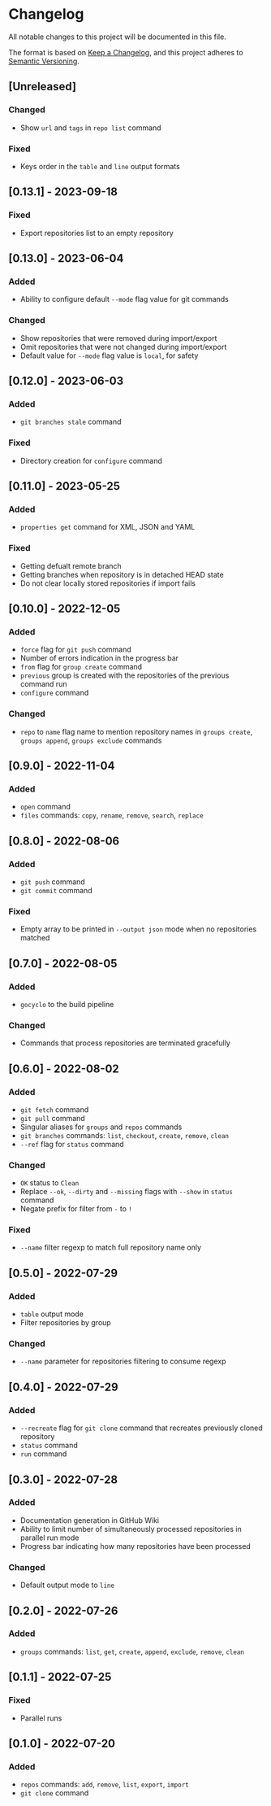 # Changelog

All notable changes to this project will be documented in this file.

The format is based on [Keep a Changelog](https://keepachangelog.com/en/1.0.0/),
and this project adheres to [Semantic Versioning](https://semver.org/spec/v2.0.0.html).

## [Unreleased]

### Changed

- Show `url` and `tags` in `repo list` command

### Fixed

- Keys order in the `table` and `line` output formats

## [0.13.1] - 2023-09-18

### Fixed

- Export repositories list to an empty repository 

## [0.13.0] - 2023-06-04

### Added

- Ability to configure default `--mode` flag value for git commands

### Changed

- Show repositories that were removed during import/export
- Omit repositories that were not changed during import/export
- Default value for `--mode` flag value is `local`, for safety

## [0.12.0] - 2023-06-03

### Added

- `git branches stale` command

### Fixed

- Directory creation for `configure` command

## [0.11.0] - 2023-05-25

### Added

- `properties get` command for XML, JSON and YAML

### Fixed

- Getting defualt remote branch
- Getting branches when repository is in detached HEAD state
- Do not clear locally stored repositories if import fails

## [0.10.0] - 2022-12-05

### Added

- `force` flag for `git push` command
- Number of errors indication in the progress bar
- `from` flag for `group create` command
- `previous` group is created with the repositories of the previous command run
- `configure` command

### Changed

- `repo` to `name` flag name to mention repository names in `groups create`, `groups append`, `groups exclude` commands

## [0.9.0] - 2022-11-04

### Added

- `open` command
- `files` commands: `copy`, `rename`, `remove`, `search`, `replace`

## [0.8.0] - 2022-08-06

### Added

- `git push` command
- `git commit` command

### Fixed

- Empty array to be printed in `--output json` mode when no repositories matched

## [0.7.0] - 2022-08-05

### Added

- `gocyclo` to the build pipeline

### Changed

- Commands that process repositories are terminated gracefully

## [0.6.0] - 2022-08-02

### Added

- `git fetch` command
- `git pull` command
- Singular aliases for `groups` and `repos` commands
- `git branches` commands: `list`, `checkout`, `create`, `remove`, `clean`
- `--ref` flag for `status` command

### Changed

- `OK` status to `Clean`
- Replace `--ok`, `--dirty` and `--missing` flags with `--show` in `status` command
- Negate prefix for filter from `-` to `!`

### Fixed

- `--name` filter regexp to match full repository name only

## [0.5.0] - 2022-07-29

### Added

- `table` output mode
- Filter repositories by group

### Changed

- `--name` parameter for repositories filtering to consume regexp

## [0.4.0] - 2022-07-29

### Added

- `--recreate` flag for `git clone` command that recreates previously cloned repository
- `status` command
- `run` command

## [0.3.0] - 2022-07-28

### Added

- Documentation generation in GitHub Wiki
- Ability to limit number of simultaneously processed repositories in parallel run mode
- Progress bar indicating how many repositories have been processed

### Changed

- Default output mode to `line`

## [0.2.0] - 2022-07-26

### Added

- `groups` commands: `list`, `get`, `create`, `append`, `exclude`, `remove`, `clean`

## [0.1.1] - 2022-07-25

### Fixed

- Parallel runs

## [0.1.0] - 2022-07-20

### Added

- `repos` commands: `add`, `remove`, `list`, `export`, `import`
- `git clone` command

